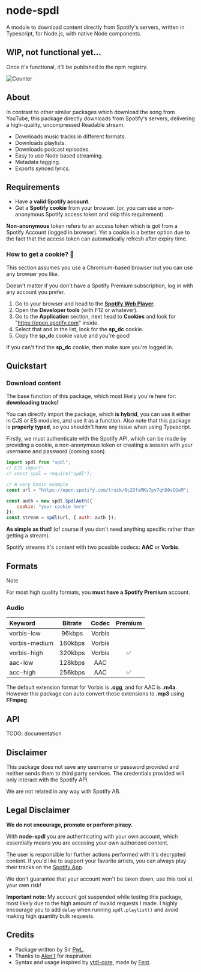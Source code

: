 # node-spdl
A module to download content directly from Spotify's servers, written in Typescript, for Node.js, with native Node components.

## WIP, not functional yet...
Once it's functional, it'll be published to the npm registry.

![Counter](https://count.getloli.com/@:node-spdl?name=%3Anode-spdl&theme=moebooru&padding=7&offset=0&align=center&scale=1&pixelated=1&darkmode=auto)

## About

In contrast to other similar packages which download the song from YouTube, this package directly downloads from Spotify's servers, delivering a high-quality, uncompressed Readable stream.

- Downloads music tracks in different formats.
- Downloads playlists.
- Downloads podcast episodes.
- Easy to use Node based streaming.
- Metadata tagging.
- Exports synced lyrics.

## Requirements

- Have a **valid Spotify account**.
- Get a **Spotify cookie** from your browser. (or, you can use a non-anonymous Spotify access token and skip this requirement)

**Non-anonymous** token refers to an access token which is got from a Spotify Account (logged in browser).
Yet a cookie is a better option due to the fact that the access token can automatically refresh after expiry time.

### How to get a cookie? 🍪

This section assumes you use a Chromium-based browser but you can use any browser you like.

Doesn't matter if you don't have a Spotify Premium subscription, log in with any account you prefer.

1. Go to your browser and head to the **[Spotify Web Player](https://open.spotify.com)**.
2. Open the **Developer tools** (with F12 or whatever). 
3. Go to the **Application** section, next head to **Cookies** and look for "https://open.spotify.com" inside.
4. Select that and in the list, look for the **sp_dc** cookie. 
5. Copy the **sp_dc** cookie value and you're good!

If you can't find the **sp_dc** cookie, then make sure you're logged in.

## Quickstart

### Download content

The base function of this package, which most likely you're here for: **downloading tracks!**

You can directly import the package, which **is hybrid**, you can use it either in CJS or ES modules, and use it as a function.
Also note that this package is **properly typed**, so you shouldn't have any issue when using Typescript.

Firstly, we must authenticate with the Spotify API, which can be made by providing a cookie, a non-anonymous token or creating a session with your username and password (coming soon). 

```js
import spdl from "spdl";
// CJS import:
// const spdl = require("spdl");

// A very basic example
const url = "https://open.spotify.com/track/6c2OfsMKs7pv7qhD0sGGeM";

const auth = new spdl.SpdlAuth({
    cookie: "your cookie here"
});
const stream = spdl(url, { auth: auth });
```

**As simple as that!** (of course if you don't need anything specific rather than getting a stream).

Spotify streams it's content with two possible codecs: **AAC** or **Vorbis**.


## Formats

> [!NOTE]
> For most high quality formats, you **must have a Spotify Premium** account.

### Audio

| Keyword       | Bitrate | Codec  | Premium |
|:--------------|:-------:|:------:|:-------:|
| vorbis-low    | 96kbps  | Vorbis |         |
| vorbis-medium | 160kbps | Vorbis |         |
| vorbis-high   | 320kbps | Vorbis | ✅      |
| aac-low       | 128kbps | AAC    |         | 
| acc-high      | 256kbps | AAC    | ✅      |

The default extension format for Vorbis is **.ogg**, and for AAC is **.m4a**. However this package can auto convert these extensions to **.mp3** using **FFmpeg**.

## API

TODO: documentation

## Disclaimer

This package does not save any username or password provided and neither sends them to third party services.
The credentials provided will only interact with the Spotify API.

We are not related in any way with Spotify AB.

## Legal Disclaimer

**We do not encourage, promote or perform piracy.**

With **node-spdl** you are authenticating with your own account, which essentially means you are accesing your own authorized content.

The user is responsible for further actions performed with it's decrypted content.
If you'd like to support your favorite artists, you can always play their tracks on the [Spotify App](https://open.spotify.com).

We don't guarantee that your account won't be taken down, use this tool at your own risk!

**Important note:** My account got suspended while testing this package, most likely due to the high amount of invalid requests I made. I highly encourage you to add `delay` when running `spdl.playlist()` and avoid making high quantity bulk requests.

## Credits
- Package written by Sir [PwL](https://github.com/PwLDev).
- Thanks to [Alen't](https://github.com/ale057j0825) for inspiration.
- Syntax and usage inspired by [ytdl-core](https://github.com/fent/node-ytdl-core), made by [Fent](https://github.com/fent).
